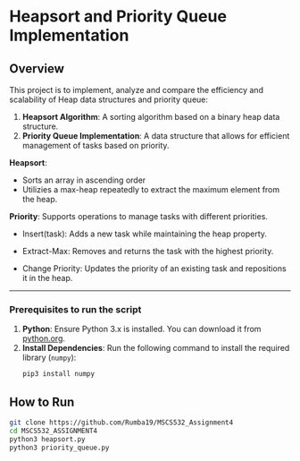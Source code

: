 # Heapsort and Priority Queue Implementation


## **Overview**
This project is to implement,  analyze and compare the efficiency and scalability of Heap data structures and priority queue:
1. **Heapsort Algorithm**: A sorting algorithm based on a binary heap data structure.
2. **Priority Queue Implementation**: A data structure that allows for efficient management of tasks based on priority.

**Heapsort**:
- Sorts an array in ascending order
- Utilizies a max-heap repeatedly to extract the maximum element from the heap.

**Priority**:
Supports operations to manage tasks with different priorities.

- Insert(task): Adds a new task while maintaining the heap property.

- Extract-Max: Removes and returns the task with the highest priority.

- Change Priority: Updates the priority of an existing task and repositions it in the heap.


---

### **Prerequisites to run the script**
1. **Python**: Ensure Python 3.x is installed. You can download it from [python.org](https://www.python.org/).
2. **Install Dependencies**: Run the following command to install the required library (`numpy`):
   ```bash
   pip3 install numpy

## **How to Run**
  ```bash
git clone https://github.com/Rumba19/MSCS532_Assignment4
cd MSCS532_ASSIGNMENT4
python3 heapsort.py
python3 priority_queue.py